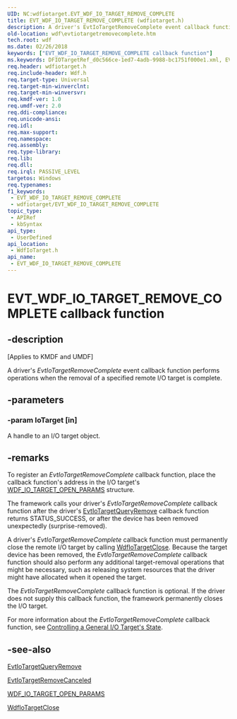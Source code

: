 ```yaml
---
UID: NC:wdfiotarget.EVT_WDF_IO_TARGET_REMOVE_COMPLETE
title: EVT_WDF_IO_TARGET_REMOVE_COMPLETE (wdfiotarget.h)
description: A driver's EvtIoTargetRemoveComplete event callback function performs operations when the removal of a specified remote I/O target is complete.
old-location: wdf\evtiotargetremovecomplete.htm
tech.root: wdf
ms.date: 02/26/2018
keywords: ["EVT_WDF_IO_TARGET_REMOVE_COMPLETE callback function"]
ms.keywords: DFIOTargetRef_d0c566ce-1ed7-4adb-9988-bc1751f000e1.xml, EVT_WDF_IO_TARGET_REMOVE_COMPLETE, EVT_WDF_IO_TARGET_REMOVE_COMPLETE callback, EvtIoTargetRemoveComplete, EvtIoTargetRemoveComplete callback function, kmdf.evtiotargetremovecomplete, wdf.evtiotargetremovecomplete, wdfiotarget/EvtIoTargetRemoveComplete
req.header: wdfiotarget.h
req.include-header: Wdf.h
req.target-type: Universal
req.target-min-winverclnt: 
req.target-min-winversvr: 
req.kmdf-ver: 1.0
req.umdf-ver: 2.0
req.ddi-compliance: 
req.unicode-ansi: 
req.idl: 
req.max-support: 
req.namespace: 
req.assembly: 
req.type-library: 
req.lib: 
req.dll: 
req.irql: PASSIVE_LEVEL
targetos: Windows
req.typenames: 
f1_keywords:
 - EVT_WDF_IO_TARGET_REMOVE_COMPLETE
 - wdfiotarget/EVT_WDF_IO_TARGET_REMOVE_COMPLETE
topic_type:
 - APIRef
 - kbSyntax
api_type:
 - UserDefined
api_location:
 - WdfIoTarget.h
api_name:
 - EVT_WDF_IO_TARGET_REMOVE_COMPLETE
---
```


# EVT_WDF_IO_TARGET_REMOVE_COMPLETE callback function


## -description

<p class="CCE_Message">[Applies to KMDF and UMDF]</p>

A driver's <i>EvtIoTargetRemoveComplete</i> event callback function performs operations when the removal of a specified remote I/O target is complete.

## -parameters

### -param IoTarget [in]


A handle to an I/O target object.

## -remarks

To register an <i>EvtIoTargetRemoveComplete</i> callback function, place the callback function's address in the I/O target's <a href="/windows-hardware/drivers/ddi/wdfiotarget/ns-wdfiotarget-_wdf_io_target_open_params">WDF_IO_TARGET_OPEN_PARAMS</a> structure. 

The framework calls your driver's <i>EvtIoTargetRemoveComplete</i> callback function after the driver's <a href="/windows-hardware/drivers/ddi/wdfiotarget/nc-wdfiotarget-evt_wdf_io_target_query_remove">EvtIoTargetQueryRemove</a> callback function returns STATUS_SUCCESS, or after the device has been removed unexpectedly (surprise-removed).

A driver's <i>EvtIoTargetRemoveComplete</i> callback function must permanently close the remote I/O target by calling <a href="/windows-hardware/drivers/ddi/wdfiotarget/nf-wdfiotarget-wdfiotargetclose">WdfIoTargetClose</a>. Because the target device has been removed, the <i>EvtIoTargetRemoveComplete</i> callback function should also perform any additional target-removal operations that might be necessary, such as releasing system resources that the driver might have allocated when it opened the target.

The <i>EvtIoTargetRemoveComplete</i> callback function is optional. If the driver does not supply this callback function, the framework permanently closes the I/O target.

For more information about the <i>EvtIoTargetRemoveComplete</i> callback function, see <a href="/windows-hardware/drivers/wdf/controlling-a-general-i-o-target-s-state">Controlling a General I/O Target's State</a>.

## -see-also

<a href="/windows-hardware/drivers/ddi/wdfiotarget/nc-wdfiotarget-evt_wdf_io_target_query_remove">EvtIoTargetQueryRemove</a>



<a href="/windows-hardware/drivers/ddi/wdfiotarget/nc-wdfiotarget-evt_wdf_io_target_remove_canceled">EvtIoTargetRemoveCanceled</a>



<a href="/windows-hardware/drivers/ddi/wdfiotarget/ns-wdfiotarget-_wdf_io_target_open_params">WDF_IO_TARGET_OPEN_PARAMS</a>



<a href="/windows-hardware/drivers/ddi/wdfiotarget/nf-wdfiotarget-wdfiotargetclose">WdfIoTargetClose</a>


